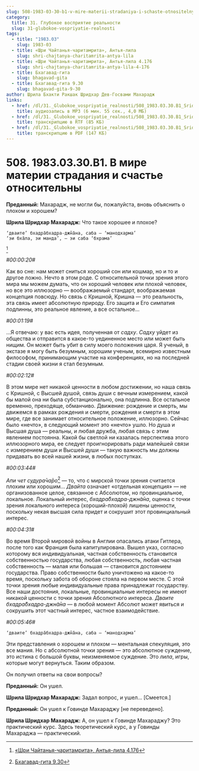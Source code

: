 ```yaml
---
slug: 508-1983-03-30-b1-v-mire-materii-stradaniya-i-schaste-otnositelny
category:
  title: 31. Глубокое восприятие реальности
  slug: 31-glubokoe-vospriyatie-realnosti
tags:
  - title: "1983.03"
    slug: 1983-03
  - title: «Шри Чайтанья-чаритамрита», Антья-лила
    slug: shri-chajtanya-charitamrita-antya-lila
  - title: «Шри Чайтанья-чаритамрита», Антья-лила 4.176
    slug: shri-chajtanya-charitamrita-antya-lila-4-176
  - title: Бхагавад-гита
    slug: bhagavad-gita
  - title: Бхагавад-гита 9.30
    slug: bhagavad-gita-9-30
author: Шрила Бхакти Ракшак Шридхар Дев-Госвами Махарадж
links:
  - href: /dl/31._Glubokoe_vospriyatie_realnosti/508_1983.03.30.B1_SridharMj_V_mire_materii_stradaniya_i_schastye_ogranicheny.mp3
    title: аудиозапись в MP3 (6 мин. 55 сек., 4,0 МБ)
  - href: /dl/31._Glubokoe_vospriyatie_realnosti/508_1983.03.30.B1_SridharMj_V_mire_materii_stradaniya_i_schastye_ogranicheny.rtf
    title: транскрипцию в RTF (85 КБ)
  - href: /dl/31._Glubokoe_vospriyatie_realnosti/508_1983.03.30.B1_SridharMj_V_mire_materii_stradaniya_i_schastye_ogranicheny.pdf
    title: транскрипцию в PDF (147 КБ)
---
```


# 508. 1983.03.30.B1. В мире материи страдания и счастье относительны

**Преданный:** Махарадж, не могли бы, пожалуйста, вновь объяснить о плохом и хорошем?

**Шрила Шридхар Махарадж:** Что такое хорошее и плохое?

    ‘дваите’ бхадра̄бхадра-джн̃а̄на, саба — ‘манодхарма’
    ‘эи бха̄ла, эи манда’, — эи саба ‘бхрама’
[^_ftn1]

*#00:00:20#*

Как во сне: нам может сниться хороший сон или кошмар, но и то и другое ложно. Нечто в этом роде. С относительной точки зрения этого мира мы можем думать, что он хороший человек или плохой человек, но все это иллюзорно — воображаемый стандарт, воображаемая концепция повсюду. Но связь с Кришной, Кришна — это реальность, эта связь имеет абсолютную природу. Его защита и Его симпатия подлинны, это реальное явление, а все остальное…

*#00:01:19#*

…Я отвечаю: у вас есть идея, полученная от *садху*. *Садху* уйдет из общества и отправится в какое-то уединенное место или может быть нищим. Он может быть убит в силу моего положения царя. Я ученый, в экстазе я могу быть безумным, хорошим ученым, всемирно известным философом, принимающим участие на конференциях, но на последней стадии своей жизни я стал безумным.

*#00:02:12#*

В этом мире нет никакой ценности в любом достижении, но наша связь с Кришной, с Высшей душой, связь души с вечным измерением, какой бы малой она ни была субстанционально, она подлинна. Все остальное временно, преходяще, обманчиво. Движение: рождение и смерть, мы движемся в рамках рождения и смерти, рождения и смерти в этом мире, где все занимает относительное положение, иллюзорно. Сейчас было «нечто», в следующий момент это «нечто» ушло. Но душа и Высшая душа — реальны, и любая дружба, любая связь с этим явлением постоянна. Какой бы светлой ни казалась перспектива этого иллюзорного мира, ее следует проигнорировать ради малейшей связи с измерением души и Высшей души — такую важность мы должны придавать во всей нашей жизни, в любых поступках.

*#00:03:44#*

*Апи чет судура̄ча̄ро*[^_ftn2] — то, что с мирской точки зрения считается плохим или хорошим… *Двайта* означает «отдельная концепция» — не организованное целое, связанное с Абсолютом, но провинциальное, локальное. Локальный интерес, *бхадра̄бхадра-джн̃а̄на*, оценка с точки зрения локального интереса (хороший-плохой) лишены ценности, поскольку некая высшая сила придет и сокрушит этот провинциальный интерес.

*#00:04:31#*

Во время Второй мировой войны в Англии опасались атаки Гитлера, после того как Франция была капитулирована. Вышел указ, согласно которому вся индивидуальная, частная собственность становится собственностью государства, любая собственность, любая частная собственность — малая или большая — становится достоянием государства. Право собственности было уничтожено на какое-то время, поскольку забота об обороне стояла на первом месте. С этой точки зрения любые индивидуальные права принадлежат государству. Все наши достояния, локальные, провинциальные интересы не имеют никакой ценности с точки зрения Абсолютного интереса. *Дваите бхадра̄бхадра-джн̃а̄на* — в любой момент Абсолют может явиться и сокрушить этот частный интерес, частное взаимодействие.

*#00:05:46#*

    ‘дваите’ бхадра̄бхадра-джн̃а̄на, саба — ‘манодхарма’

Эти представления о хорошем и плохом — ментальная спекуляция, это все мания. Но с абсолютной точки зрения — это абсолютное суждение, это истина с большой буквы, неизменяемое суждение. Это *лила*, игры, которые могут вернуться. Таким образом.

Он получил ответы на свои вопросы?

**Преданный:** Он ушел.

**Шрила Шридхар Махарадж:** Задал вопрос, и ушел… [Смеется.]

**Преданный:** Он ушел к Говинде Махараджу [не переведено].

**Шрила Шридхар Махарадж:** А, он ушел к Говинде Махараджу? Это практический курс. Здесь теоретический курс, а у Говинды Махараджа — практический.



[^_ftn1]: [«Шри Чайтанья-чаритамрита», Антья-лила 4.176](../notes/shri-chajtanya-charitamrita-antya-lila/shri-chajtanya-charitamrita-antya-lila-4-176.md)

[^_ftn2]: [Бхагавад-гита 9.30](../notes/bhagavad-gita/bhagavad-gita-9-30.md)
